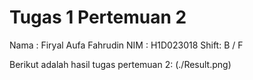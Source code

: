 # Tugas 1 Pertemuan 2
Nama : Firyal Aufa Fahrudin
NIM : H1D023018
Shift: B / F

Berikut adalah hasil tugas pertemuan 2:
(./Result.png)
